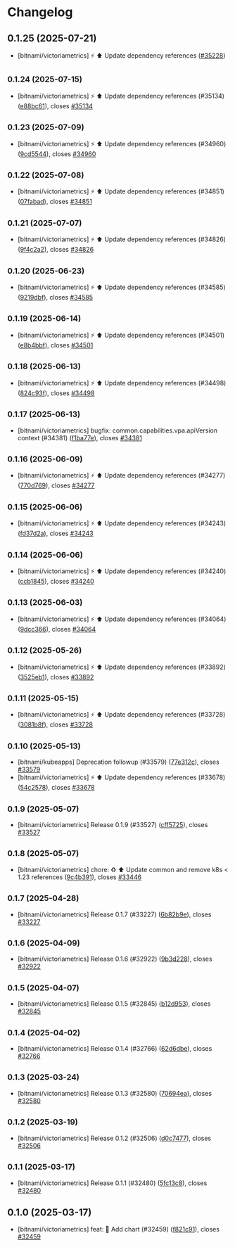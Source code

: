 # Changelog

## 0.1.25 (2025-07-21)

* [bitnami/victoriametrics] :zap: :arrow_up: Update dependency references ([#35228](https://github.com/bitnami/charts/pull/35228))

## <small>0.1.24 (2025-07-15)</small>

* [bitnami/victoriametrics] :zap: :arrow_up: Update dependency references (#35134) ([e88bc61](https://github.com/bitnami/charts/commit/e88bc61390d8aebd13f96b063bb6769c4ae90057)), closes [#35134](https://github.com/bitnami/charts/issues/35134)

## <small>0.1.23 (2025-07-09)</small>

* [bitnami/victoriametrics] :zap: :arrow_up: Update dependency references (#34960) ([9cd5544](https://github.com/bitnami/charts/commit/9cd5544d782649d4a6158b3ec68bcc0c34501024)), closes [#34960](https://github.com/bitnami/charts/issues/34960)

## <small>0.1.22 (2025-07-08)</small>

* [bitnami/victoriametrics] :zap: :arrow_up: Update dependency references (#34851) ([07fabad](https://github.com/bitnami/charts/commit/07fabad2477de05398b17a2b6ea69264051f2d6a)), closes [#34851](https://github.com/bitnami/charts/issues/34851)

## <small>0.1.21 (2025-07-07)</small>

* [bitnami/victoriametrics] :zap: :arrow_up: Update dependency references (#34826) ([9f4c2a2](https://github.com/bitnami/charts/commit/9f4c2a22e8e2a90e55ff4682954e866dfb8c1c24)), closes [#34826](https://github.com/bitnami/charts/issues/34826)

## <small>0.1.20 (2025-06-23)</small>

* [bitnami/victoriametrics] :zap: :arrow_up: Update dependency references (#34585) ([9219dbf](https://github.com/bitnami/charts/commit/9219dbfbfa4300a385af587dee7c56765a35c0ff)), closes [#34585](https://github.com/bitnami/charts/issues/34585)

## <small>0.1.19 (2025-06-14)</small>

* [bitnami/victoriametrics] :zap: :arrow_up: Update dependency references (#34501) ([e8b4bbf](https://github.com/bitnami/charts/commit/e8b4bbf7d6d049b9599ee7dc4650ff22f943f291)), closes [#34501](https://github.com/bitnami/charts/issues/34501)

## <small>0.1.18 (2025-06-13)</small>

* [bitnami/victoriametrics] :zap: :arrow_up: Update dependency references (#34498) ([824c93f](https://github.com/bitnami/charts/commit/824c93f30ac6c4b5a96c80fdc7172ebc67575b91)), closes [#34498](https://github.com/bitnami/charts/issues/34498)

## <small>0.1.17 (2025-06-13)</small>

* [bitnami/victoriametrics] bugfix: common.capabilities.vpa.apiVersion context (#34381) ([f1ba77e](https://github.com/bitnami/charts/commit/f1ba77e9d46dfbeb9263ac773d2c293669228abb)), closes [#34381](https://github.com/bitnami/charts/issues/34381)

## <small>0.1.16 (2025-06-09)</small>

* [bitnami/victoriametrics] :zap: :arrow_up: Update dependency references (#34277) ([770d769](https://github.com/bitnami/charts/commit/770d769c828d73865cd108cdf002638d46a400c2)), closes [#34277](https://github.com/bitnami/charts/issues/34277)

## <small>0.1.15 (2025-06-06)</small>

* [bitnami/victoriametrics] :zap: :arrow_up: Update dependency references (#34243) ([fd37d2a](https://github.com/bitnami/charts/commit/fd37d2a0141b83098a8e73938dcaa655aa56b5d4)), closes [#34243](https://github.com/bitnami/charts/issues/34243)

## <small>0.1.14 (2025-06-06)</small>

* [bitnami/victoriametrics] :zap: :arrow_up: Update dependency references (#34240) ([ccb1845](https://github.com/bitnami/charts/commit/ccb184544d8055c9658f5ad9e60f33e99ac4e7b6)), closes [#34240](https://github.com/bitnami/charts/issues/34240)

## <small>0.1.13 (2025-06-03)</small>

* [bitnami/victoriametrics] :zap: :arrow_up: Update dependency references (#34064) ([9dcc366](https://github.com/bitnami/charts/commit/9dcc366f8651b5c9bacd58e89946cc64ab13ef03)), closes [#34064](https://github.com/bitnami/charts/issues/34064)

## <small>0.1.12 (2025-05-26)</small>

* [bitnami/victoriametrics] :zap: :arrow_up: Update dependency references (#33892) ([3525eb1](https://github.com/bitnami/charts/commit/3525eb1e80566d54c52d0e94b9f5af368b358c22)), closes [#33892](https://github.com/bitnami/charts/issues/33892)

## <small>0.1.11 (2025-05-15)</small>

* [bitnami/victoriametrics] :zap: :arrow_up: Update dependency references (#33728) ([3081b8f](https://github.com/bitnami/charts/commit/3081b8f0e7e13e5ba5e5f894c29023f2f14e272b)), closes [#33728](https://github.com/bitnami/charts/issues/33728)

## <small>0.1.10 (2025-05-13)</small>

* [bitnami/kubeapps] Deprecation followup (#33579) ([77e312c](https://github.com/bitnami/charts/commit/77e312c1772d4d7c4dc5d3ac0e80f4e452e3a062)), closes [#33579](https://github.com/bitnami/charts/issues/33579)
* [bitnami/victoriametrics] :zap: :arrow_up: Update dependency references (#33678) ([54c2578](https://github.com/bitnami/charts/commit/54c25788c4bc6f78321cc010a3d2315e9248cb78)), closes [#33678](https://github.com/bitnami/charts/issues/33678)

## <small>0.1.9 (2025-05-07)</small>

* [bitnami/victoriametrics] Release 0.1.9 (#33527) ([cff5725](https://github.com/bitnami/charts/commit/cff5725baa84be2b6143aa3fd52b320379232c5c)), closes [#33527](https://github.com/bitnami/charts/issues/33527)

## <small>0.1.8 (2025-05-07)</small>

* [bitnami/victoriametrics] chore: :recycle: :arrow_up: Update common and remove k8s < 1.23 references ([9c4b391](https://github.com/bitnami/charts/commit/9c4b391a094af71dbfec77be180600db7504378c)), closes [#33446](https://github.com/bitnami/charts/issues/33446)

## <small>0.1.7 (2025-04-28)</small>

* [bitnami/victoriametrics] Release 0.1.7 (#33227) ([6b82b9e](https://github.com/bitnami/charts/commit/6b82b9ea3a395d422942b1670cd97ec2050294bd)), closes [#33227](https://github.com/bitnami/charts/issues/33227)

## <small>0.1.6 (2025-04-09)</small>

* [bitnami/victoriametrics] Release 0.1.6 (#32922) ([9b3d228](https://github.com/bitnami/charts/commit/9b3d2289ce723d5f31592dfd528afd2e568a537b)), closes [#32922](https://github.com/bitnami/charts/issues/32922)

## <small>0.1.5 (2025-04-07)</small>

* [bitnami/victoriametrics] Release 0.1.5 (#32845) ([b12d953](https://github.com/bitnami/charts/commit/b12d953dfcd8517f530b6f43e3cc4e56bcc865e4)), closes [#32845](https://github.com/bitnami/charts/issues/32845)

## <small>0.1.4 (2025-04-02)</small>

* [bitnami/victoriametrics] Release 0.1.4 (#32766) ([62d6dbe](https://github.com/bitnami/charts/commit/62d6dbea2d2902ba3d702bf32aa364e0d4482070)), closes [#32766](https://github.com/bitnami/charts/issues/32766)

## <small>0.1.3 (2025-03-24)</small>

* [bitnami/victoriametrics] Release 0.1.3 (#32580) ([70694ea](https://github.com/bitnami/charts/commit/70694ea7553fb0ae4c2aafe7b002937ad2707492)), closes [#32580](https://github.com/bitnami/charts/issues/32580)

## <small>0.1.2 (2025-03-19)</small>

* [bitnami/victoriametrics] Release 0.1.2 (#32506) ([d0c7477](https://github.com/bitnami/charts/commit/d0c7477b0d2a7a8e183a58a27dc16ace695cbf06)), closes [#32506](https://github.com/bitnami/charts/issues/32506)

## <small>0.1.1 (2025-03-17)</small>

* [bitnami/victoriametrics] Release 0.1.1 (#32480) ([5fc13c8](https://github.com/bitnami/charts/commit/5fc13c8ebef052293f9652994e4d4c5094ea108f)), closes [#32480](https://github.com/bitnami/charts/issues/32480)

## 0.1.0 (2025-03-17)

* [bitnami/victoriametrics] feat: :tada: Add chart (#32459) ([f821c91](https://github.com/bitnami/charts/commit/f821c917d8fb1c243bce889ed9d372ef7be979f9)), closes [#32459](https://github.com/bitnami/charts/issues/32459)
